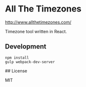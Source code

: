 # All The Timezones

http://www.allthetimezones.com/

Timezone tool written in React.

## Development

    npm install
    gulp webpack-dev-server

## License

MIT
